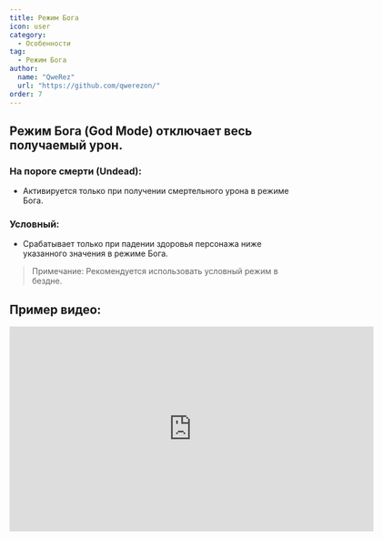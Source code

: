 ```yaml
---
title: Режим Бога
icon: user
category:
  - Особенности
tag:
  - Режим Бога
author: 
  name: "QweRez"
  url: "https://github.com/qwerezon/"
order: 7
---
```


## Режим Бога (God Mode) отключает весь получаемый урон.
### На пороге смерти (Undead):
- Активируется только при получении смертельного урона в режиме Бога.
### Условный:
- Срабатывает только при падении здоровья персонажа ниже указанного значения в режиме Бога.
> Примечание: Рекомендуется использовать условный режим в бездне.

## Пример видео:

<div class="iframe-container"><iframe width="640" height="360" src="https://www.youtube.com/embed/42utUUYNHRE?list=PL5eI1Tb64p56g27qfYk7VuFTz4FK6YrKa" title="Korepi - Режим Бога" frameborder="0" allow="accelerometer; autoplay; clipboard-write; encrypted-media; gyroscope; picture-in-picture; web-share" allowfullscreen></iframe></div>
